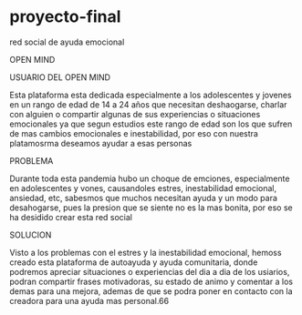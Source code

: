 # proyecto-final
red social de ayuda emocional

OPEN MIND

USUARIO DEL OPEN MIND

Esta plataforma esta dedicada especialmente a los adolescentes y jovenes en un rango de edad de 14 a 24 años que necesitan deshaogarse, charlar con alguien o compartir algunas de sus experiencias o situaciones emocionales ya que segun estudios este rango de edad son los que sufren de mas cambios emocionales e inestabilidad, por eso con nuestra platamosrma deseamos ayudar a esas personas

PROBLEMA 

Durante toda esta pandemia hubo un choque de emciones, especialmente en adolescentes y vones, causandoles estres, inestabilidad emocional, ansiedad, etc, sabesmos que muchos necesitan ayuda y un modo para desahogarse, pues la presion que se siente no es la mas bonita, por eso se ha desidido crear esta red social


SOLUCION

Visto a los problemas con el estres y la inestabilidad emocional, hemoss creado esta plataforma de autoayuda y ayuda comunitaria, donde podremos apreciar situaciones o experiencias del dia a dia de los usiarios, podran compartir frases motivadoras, su estado de animo y comentar a los demas para una mejora, ademas de que se podra poner en contacto con la creadora para una ayuda mas personal.66